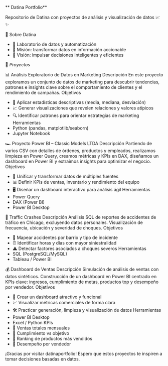 **  Datina Portfolio**

Repositorio de Datina con proyectos de análisis y visualización de datos 📈✨

🚀 Sobre Datina
- 🧪 Laboratorio de datos y automatización
- 🎯 Misión: transformar datos en información accionable
- 🔮 Visión: impulsar decisiones inteligentes y eficientes

📂 *Proyectos*

📊 Análisis Exploratorio de Datos en Marketing
Descripción
En este proyecto exploramos un conjunto de datos de marketing para descubrir tendencias, patrones e insights clave sobre el comportamiento de clientes y el rendimiento de campañas.
Objetivos
- 🔢 Aplicar estadísticas descriptivas (media, mediana, desviación)
- 📈 Generar visualizaciones que revelen relaciones y valores atípicos
- 🔍 Identificar patrones para orientar estrategias de marketing
Herramientas
- Python (pandas, matplotlib/seaborn)
- Jupyter Notebook

🏎️ Proyecto Power BI – Classic Models LTDA
Descripción
Partiendo de varios CSV con detalles de órdenes, productos y empleados, realizamos limpieza en Power Query, creamos métricas y KPIs en DAX, diseñamos un dashboard en Power BI y extraímos insights para optimizar el negocio.
Objetivos
- 🔄 Unificar y transformar datos de múltiples fuentes
- 📊 Definir KPIs de ventas, inventario y rendimiento del equipo
- 🖥️ Diseñar un dashboard interactivo para análisis ágil
Herramientas
- Power Query
- DAX (Power BI)
- Power BI Desktop

🚦 Traffic Crashes
Descripción
Análisis SQL de reportes de accidentes de tráfico en Chicago, excluyendo datos personales. Visualización de frecuencia, ubicación y severidad de choques.
Objetivos
- 📍 Mapear accidentes por barrio y tipo de incidente
- ⏰ Identificar horas y días con mayor siniestralidad
- ⚠️ Detectar factores asociados a choques severos
Herramientas
- SQL (PostgreSQL/MySQL)
- Tableau / Power BI

💰 Dashboard de Ventas
Descripción
Simulación de análisis de ventas con datos sintéticos. Construcción de un dashboard en Power BI centrado en KPIs clave: ingresos, cumplimiento de metas, productos top y desempeño por vendedor.
Objetivos
- 🎨 Crear un dashboard atractivo y funcional
- 📈 Visualizar métricas comerciales de forma clara
- 🛠️ Practicar generación, limpieza y visualización de datos
Herramientas
- Power BI Desktop
- Excel / Python
KPIs
- 📅 Ventas totales mensuales
- 🎯 Cumplimiento vs objetivo
- 🥇 Ranking de productos más vendidos
- 👥 Desempeño por vendedor

¡Gracias por visitar datinaportfolio! Espero que estos proyectos te inspiren a tomar decisiones basadas en datos.
